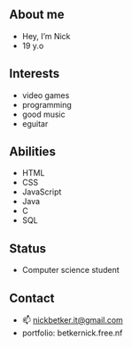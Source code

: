 ## About me
- Hey, I’m Nick
- 19 y.o

## Interests
- video games
- programming
- good music
- eguitar

## Abilities
- HTML
- CSS
- JavaScript
- Java
- C
- SQL

## Status 
- Computer science student

## Contact
- 📫 nickbetker.it@gmail.com
- portfolio: betkernick.free.nf
<!---
itsTrenzen/itsTrenzen is a ✨ special ✨ repository because its `README.md` (this file) appears on your GitHub profile.
You can click the Preview link to take a look at your changes.
--->
